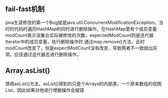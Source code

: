 ## fail-fast机制
java生涯修改的第一个Bug就是java.util.ConcurrentModificationException。当时的代码时遍历HashMap的同时进行删除操作。在HashMap里有个成员变量modCount表示该集合实际被修改的次数，expectedModCount则是迭代器Iterator中的成员变量，执行删除操作时 通过map.remove()方法，此时modCount改变了，但是expectModCount没有改变，导致两者不一致抛出异常。应该通过迭代器去进行删除操作。
## Array.asList()
慎用asList()方法，asList()得到的只是个Arrays的内部类，一个原来数组的视图List，因此如果对他进行增删操作会报错